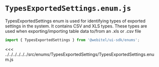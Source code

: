# `TypesExportedSettings.enum.js`

TypesExportedSettings enum is used for identifying types of exported settings in the system.
It contains CSV and XLS types. These types are used when exporting/importing table data to/from an .xls or .csv file

```js
import { TypesExportedSettings } from '@webitel/ui-sdk/enums';
```

<<< ../../../../../../src/enums/TypesExportedSettings/TypesExportedSettings.enum.js
